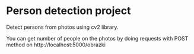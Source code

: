 # Person detection project
Detect persons from photos using cv2 library. 

You can get number of people on the photos by doing requests with POST method on http://localhost:5000/obrazki 
